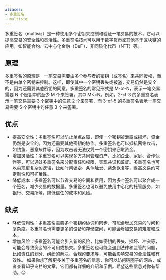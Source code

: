 ```yaml
---
aliases:
- 多重签名
- multisig
---
```

多重签名（multisig）是一种使用多个密钥来控制和验证一笔交易的技术，它可以提高交易的安全性和灵活性。多重签名技术可以用于数字货币或其他基于区块链的应用，如智能合约、去中心化金融（DeFi）、非同质化代币（NFT）等。

## 原理

多重签名的原理是，一笔交易需要由多个参与者的密钥（或签名）来共同授权，而不是由单个密钥来控制。这样，即使其中一个密钥丢失或被盗，交易仍然是安全的，因为还需要其他密钥的同意。多重签名的常见形式是 M-of-N，表示一笔交易需要 N 个密钥中的至少 M 个来签署，其中 M<=N。例如，2-of-3 的多重签名表示一笔交易需要 3 个密钥中的任意 2 个来签署，而 3-of-5 的多重签名表示一笔交易需要 5 个密钥中的任意 3 个来签署。

## 优点

- 提高安全性：多重签名可以防止单点故障，即使一个密钥被泄露或损坏，资金仍然是安全的，因为还需要其他密钥的协作。多重签名也可以抵抗网络攻击，如钓鱼、恶意软件等，因为攻击者无法仅凭一个密钥来窃取资金。
- 增加灵活性：多重签名可以实现多方共同管理资产，比如企业、家庭、合作伙伴等，可以通过多重签名来分配责任和权限，实现共识和监督。多重签名也可以实现更复杂的逻辑，比如时间锁定、条件触发、紧急恢复等，提高交易的可定制性和可扩展性。
- 降低成本：多重签名可以节省交易的空间和费用，因为多个签名可以聚合成一个签名，减少交易的数据量。多重签名也可以避免使用中心化的托管服务，如银行、交易所等，降低信任的成本和风险。

## 缺点

- 降低便利性：多重签名需要多个密钥的协调和同步，可能会增加交易的时间和复杂度。多重签名也需要更多的设备和存储空间，可能会增加交易的难度和成本。
- 增加风险：多重签名可能会引入新的风险，比如密钥的丢失、损坏、冲突等，可能会导致资金的不可用或损失。多重签名也可能会遇到法律和监管的问题，比如责任的划分、纠纷的解决、合规的要求等，可能会影响交易的合法性和有效性。
如果你想了解更多关于多重签名的信息，你可以访问链圈子的网站，或者查看知乎专栏的文章，它们都有详细的介绍和示例。希望这些信息对你有帮助。😊

